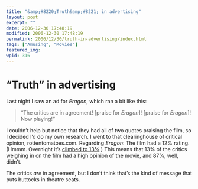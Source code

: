 ```yaml
---
title: "&amp;#8220;Truth&amp;#8221; in advertising"
layout: post
excerpt: ""
date: 2006-12-30 17:48:19
modified: 2006-12-30 17:48:19
permalink: 2006/12/30/truth-in-advertising/index.html
tags: ["Amusing", "Movies"]
featured_img: 
wpid: 316
---
```


# &#8220;Truth&#8221; in advertising

Last night I saw an ad for *Eragon*, which ran a bit like this:

> “The critics are in agreement! \[praise for *Eragon*\]! \[praise for *Eragon*\]! Now playing!”

I couldn’t help but notice that they had all of two quotes praising the film, so I decided I’d do my own research. I went to that clearinghouse of critical opinion, rottentomatoes.com. Regarding *Eragon*: The film had a 12% rating. (Hmmm. Overnight it’s [climbed to 13%](http://www.rottentomatoes.com/m/eragon/).) This means that 13% of the critics weighing in on the film had a high opinion of the movie, and 87%, well, didn’t.

The critics *are* in agreement, but I don’t think that’s the kind of message that puts buttocks in theatre seats.